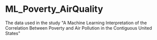﻿# ML_Poverty_AirQuality
The data used in the study "A Machine Learning Interpretation of the Correlation Between Poverty and Air Pollution in the Contiguous United States"
